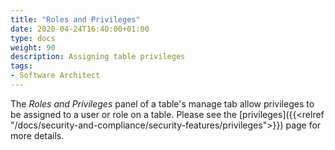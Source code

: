 ```yaml
---
title: "Roles and Privileges"
date: 2020-04-24T16:40:00+01:00
type: docs
weight: 90
description: Assigning table privileges
tags:
- Software Architect
---
```

The _Roles and Privileges_ panel of a table's manage tab allow privileges to be assigned to a user or role on a table. Please see the [privileges]({{<relref "/docs/security-and-compliance/security-features/privileges">}}) page for more details.